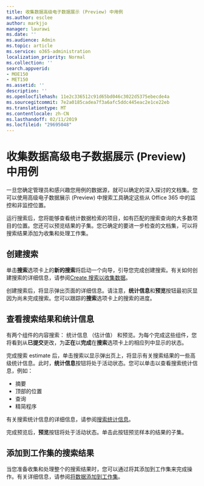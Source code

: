 ```yaml
---
title: 收集数据高级电子数据展示 (Preview) 中用例
ms.author: esclee
author: markjjo
manager: laurawi
ms.date: ''
ms.audience: Admin
ms.topic: article
ms.service: o365-administration
localization_priority: Normal
ms.collection: ''
search.appverid:
- MOE150
- MET150
ms.assetid: ''
description: ''
ms.openlocfilehash: 11e2c336512c91d65bd046c3022d5375ebecde4a
ms.sourcegitcommit: 7e2a0185cadea7f3a6afc5ddc445eac2e1ce22eb
ms.translationtype: MT
ms.contentlocale: zh-CN
ms.lasthandoff: 02/11/2019
ms.locfileid: "29695048"
---
```

# <a name="collect-data-for-a-case-in-advanced-ediscovery-preview"></a>收集数据高级电子数据展示 (Preview) 中用例

一旦您确定管理员和感兴趣您用例的数据源，就可以确定的深入探讨的文档集。您可以使用高级电子数据展示 (Preview) 中搜索工具确定这些从 Office 365 中的监控和非监控位置。

运行搜索后，您将能够查看统计数据检索的项目，如有匹配的搜索查询的大多数项目的位置。您还可以预览结果的子集。您已确定的要进一步检查的文档集，可以将搜索结果添加为收集和处理工作集。

## <a name="create-a-search"></a>创建搜索

单击**搜索**选项卡上的**新的搜索**将启动一个向导，引导您完成创建搜索。有关如何创建搜索的详细信息，请参阅[Create 搜索以收集数据](create-search-to-collect-data.md)。

创建搜索后，将显示弹出页面的详细信息。请注意，**统计信息**和**预览**按钮最初灰显因为尚未完成搜索。您可以跟踪的**搜索**选项卡上的搜索的进度。

## <a name="view-search-results-and-statistics"></a>查看搜索结果和统计信息
有两个组件的内容搜索： 统计信息 （估计值） 和预览。为每个完成这些组件，您将看到从**已提交**更改，为**正在**以**完成**在**搜索**选项卡上的相应列中显示的状态。

完成搜索 estimate 后，单击搜索以显示弹出页上，将显示有关搜索结果的一些高级统计信息。此时，**统计信息**按钮将处于活动状态。您可以单击以查看搜索统计信息，例如：

- 摘要
- 顶部的位置
- 查询
- 精简程序

有关搜索统计信息的详细信息，请参阅[搜索统计信息](search-statistics.md)。

完成预览后，**预览**按钮将处于活动状态。单击此按钮预览样本的结果的子集。

## <a name="adding-search-results-to-a-working-set"></a>添加到工作集的搜索结果

当您准备收集和处理整个的搜索结果时，您可以通过将其添加到工作集来完成操作。有关详细信息，请参阅[将数据添加到工作集](add-data-to-working-set.md)。 
